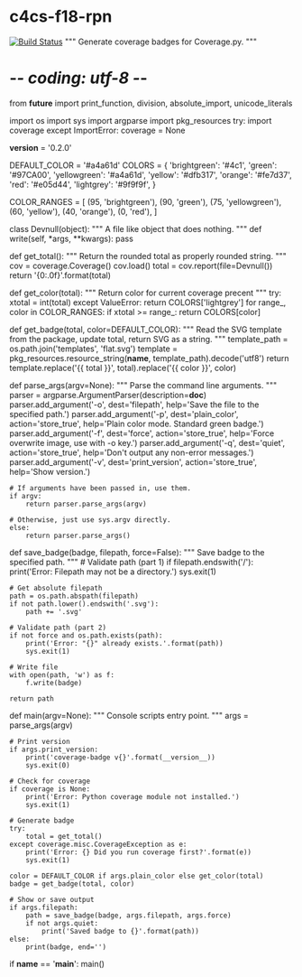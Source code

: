 # c4cs-f18-rpn
[![Build Status](https://travis-ci.org/mdevore98/c4cs-f18-rpn.svg?branch=master)](https://travis-ci.org/mdevore98/c4cs-f18-rpn)
"""
Generate coverage badges for Coverage.py.
"""
# -*- coding: utf-8 -*-
from __future__ import print_function, division, absolute_import, unicode_literals

import os
import sys
import argparse
import pkg_resources
try:
    import coverage
except ImportError:
    coverage = None


__version__ = '0.2.0'


DEFAULT_COLOR = '#a4a61d'
COLORS = {
    'brightgreen': '#4c1',
    'green': '#97CA00',
    'yellowgreen': '#a4a61d',
    'yellow': '#dfb317',
    'orange': '#fe7d37',
    'red': '#e05d44',
    'lightgrey': '#9f9f9f',
}

COLOR_RANGES = [
    (95, 'brightgreen'),
    (90, 'green'),
    (75, 'yellowgreen'),
    (60, 'yellow'),
    (40, 'orange'),
    (0, 'red'),
]


class Devnull(object):
    """
    A file like object that does nothing.
    """
    def write(self, *args, **kwargs):
        pass


def get_total():
    """
    Return the rounded total as properly rounded string.
    """
    cov = coverage.Coverage()
    cov.load()
    total = cov.report(file=Devnull())
    return '{0:.0f}'.format(total)


def get_color(total):
    """
    Return color for current coverage precent
    """
    try:
        xtotal = int(total)
    except ValueError:
        return COLORS['lightgrey']
    for range_, color in COLOR_RANGES:
        if xtotal >= range_:
            return COLORS[color]


def get_badge(total, color=DEFAULT_COLOR):
    """
    Read the SVG template from the package, update total, return SVG as a
    string.
    """
    template_path = os.path.join('templates', 'flat.svg')
    template = pkg_resources.resource_string(__name__, template_path).decode('utf8')
    return template.replace('{{ total }}', total).replace('{{ color }}', color)


def parse_args(argv=None):
    """
    Parse the command line arguments.
    """
    parser = argparse.ArgumentParser(description=__doc__)
    parser.add_argument('-o', dest='filepath',
            help='Save the file to the specified path.')
    parser.add_argument('-p', dest='plain_color', action='store_true',
            help='Plain color mode. Standard green badge.')
    parser.add_argument('-f', dest='force', action='store_true',
            help='Force overwrite image, use with -o key.')
    parser.add_argument('-q', dest='quiet', action='store_true',
            help='Don\'t output any non-error messages.')
    parser.add_argument('-v', dest='print_version', action='store_true',
            help='Show version.')

    # If arguments have been passed in, use them.
    if argv:
        return parser.parse_args(argv)

    # Otherwise, just use sys.argv directly.
    else:
        return parser.parse_args()


def save_badge(badge, filepath, force=False):
    """
    Save badge to the specified path.
    """
    # Validate path (part 1)
    if filepath.endswith('/'):
        print('Error: Filepath may not be a directory.')
        sys.exit(1)

    # Get absolute filepath
    path = os.path.abspath(filepath)
    if not path.lower().endswith('.svg'):
        path += '.svg'

    # Validate path (part 2)
    if not force and os.path.exists(path):
        print('Error: "{}" already exists.'.format(path))
        sys.exit(1)

    # Write file
    with open(path, 'w') as f:
        f.write(badge)

    return path


def main(argv=None):
    """
    Console scripts entry point.
    """
    args = parse_args(argv)

    # Print version
    if args.print_version:
        print('coverage-badge v{}'.format(__version__))
        sys.exit(0)

    # Check for coverage
    if coverage is None:
        print('Error: Python coverage module not installed.')
        sys.exit(1)

    # Generate badge
    try:
        total = get_total()
    except coverage.misc.CoverageException as e:
        print('Error: {} Did you run coverage first?'.format(e))
        sys.exit(1)

    color = DEFAULT_COLOR if args.plain_color else get_color(total)
    badge = get_badge(total, color)

    # Show or save output
    if args.filepath:
        path = save_badge(badge, args.filepath, args.force)
        if not args.quiet:
            print('Saved badge to {}'.format(path))
    else:
        print(badge, end='')


if __name__ == '__main__':
    main()
